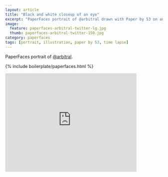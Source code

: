 ```yaml
---
layout: article
title: "Black and white closeup of an eye"
excerpt: "PaperFaces portrait of @arbitral drawn with Paper by 53 on an iPad."
image: 
  feature: paperfaces-arbitral-twitter-lg.jpg
  thumb: paperfaces-arbitral-twitter-150.jpg
category: paperfaces
tags: [portrait, illustration, paper by 53, time lapse]
---
```


PaperFaces portrait of [@arbitral](http://twitter.com/arbitral).

{% include boilerplate/paperfaces.html %}

<iframe width="420" height="315" src="http://www.youtube.com/embed/1VpNH3EQUg8" frameborder="0"> </iframe>
